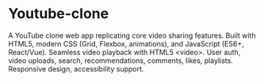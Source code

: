 # Youtube-clone
A YouTube clone web app replicating core video sharing features. Built with HTML5, modern CSS (Grid, Flexbox, animations), and JavaScript (ES6+, React/Vue). Seamless video playback with HTML5 &lt;video>. User auth, video uploads, search, recommendations, comments, likes, playlists. Responsive design, accessibility support.
